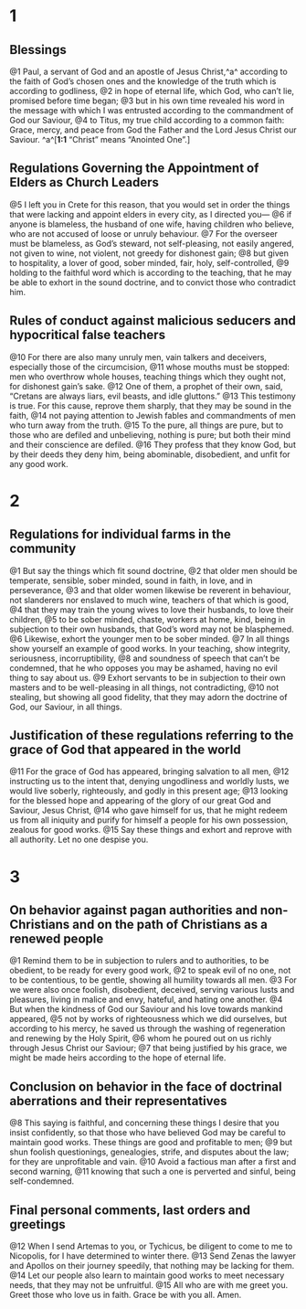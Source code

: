 # 1 
## Blessings
@1 Paul, a servant of God and an apostle of Jesus Christ,^a^ according to the faith of God’s chosen ones and the knowledge of the truth which is according to godliness, @2 in hope of eternal life, which God, who can’t lie, promised before time began; @3 but in his own time revealed his word in the message with which I was entrusted according to the commandment of God our Saviour, @4 to Titus, my true child according to a common faith: Grace, mercy, and peace from God the Father and the Lord Jesus Christ our Saviour.
^a^[**1:1** “Christ” means “Anointed One”.]

## Regulations Governing the Appointment of Elders as Church Leaders
@5 I left you in Crete for this reason, that you would set in order the things that were lacking and appoint elders in every city, as I directed you— @6 if anyone is blameless, the husband of one wife, having children who believe, who are not accused of loose or unruly behaviour. @7 For the overseer must be blameless, as God’s steward, not self-pleasing, not easily angered, not given to wine, not violent, not greedy for dishonest gain; @8 but given to hospitality, a lover of good, sober minded, fair, holy, self-controlled, @9 holding to the faithful word which is according to the teaching, that he may be able to exhort in the sound doctrine, and to convict those who contradict him.

## Rules of conduct against malicious seducers and hypocritical false teachers
@10 For there are also many unruly men, vain talkers and deceivers, especially those of the circumcision, @11 whose mouths must be stopped: men who overthrow whole houses, teaching things which they ought not, for dishonest gain’s sake. @12 One of them, a prophet of their own, said, “Cretans are always liars, evil beasts, and idle gluttons.” @13 This testimony is true. For this cause, reprove them sharply, that they may be sound in the faith, @14 not paying attention to Jewish fables and commandments of men who turn away from the truth. @15 To the pure, all things are pure, but to those who are defiled and unbelieving, nothing is pure; but both their mind and their conscience are defiled. @16 They profess that they know God, but by their deeds they deny him, being abominable, disobedient, and unfit for any good work. 

# 2 
## Regulations for individual farms in the community
@1 But say the things which fit sound doctrine, @2 that older men should be temperate, sensible, sober minded, sound in faith, in love, and in perseverance, @3 and that older women likewise be reverent in behaviour, not slanderers nor enslaved to much wine, teachers of that which is good, @4 that they may train the young wives to love their husbands, to love their children, @5 to be sober minded, chaste, workers at home, kind, being in subjection to their own husbands, that God’s word may not be blasphemed. @6 Likewise, exhort the younger men to be sober minded. @7 In all things show yourself an example of good works. In your teaching, show integrity, seriousness, incorruptibility, @8 and soundness of speech that can’t be condemned, that he who opposes you may be ashamed, having no evil thing to say about us. @9 Exhort servants to be in subjection to their own masters and to be well-pleasing in all things, not contradicting, @10 not stealing, but showing all good fidelity, that they may adorn the doctrine of God, our Saviour, in all things.

## Justification of these regulations referring to the grace of God that appeared in the world
@11 For the grace of God has appeared, bringing salvation to all men, @12 instructing us to the intent that, denying ungodliness and worldly lusts, we would live soberly, righteously, and godly in this present age; @13 looking for the blessed hope and appearing of the glory of our great God and Saviour, Jesus Christ, @14 who gave himself for us, that he might redeem us from all iniquity and purify for himself a people for his own possession, zealous for good works. @15 Say these things and exhort and reprove with all authority. Let no one despise you. 

# 3 
## On behavior against pagan authorities and non-Christians and on the path of Christians as a renewed people
@1 Remind them to be in subjection to rulers and to authorities, to be obedient, to be ready for every good work, @2 to speak evil of no one, not to be contentious, to be gentle, showing all humility towards all men. @3 For we were also once foolish, disobedient, deceived, serving various lusts and pleasures, living in malice and envy, hateful, and hating one another. @4 But when the kindness of God our Saviour and his love towards mankind appeared, @5 not by works of righteousness which we did ourselves, but according to his mercy, he saved us through the washing of regeneration and renewing by the Holy Spirit, @6 whom he poured out on us richly through Jesus Christ our Saviour; @7 that being justified by his grace, we might be made heirs according to the hope of eternal life.

## Conclusion on behavior in the face of doctrinal aberrations and their representatives
@8 This saying is faithful, and concerning these things I desire that you insist confidently, so that those who have believed God may be careful to maintain good works. These things are good and profitable to men; @9 but shun foolish questionings, genealogies, strife, and disputes about the law; for they are unprofitable and vain. @10 Avoid a factious man after a first and second warning, @11 knowing that such a one is perverted and sinful, being self-condemned.

## Final personal comments, last orders and greetings
@12 When I send Artemas to you, or Tychicus, be diligent to come to me to Nicopolis, for I have determined to winter there. @13 Send Zenas the lawyer and Apollos on their journey speedily, that nothing may be lacking for them. @14 Let our people also learn to maintain good works to meet necessary needs, that they may not be unfruitful. @15 All who are with me greet you. Greet those who love us in faith. Grace be with you all. Amen. 